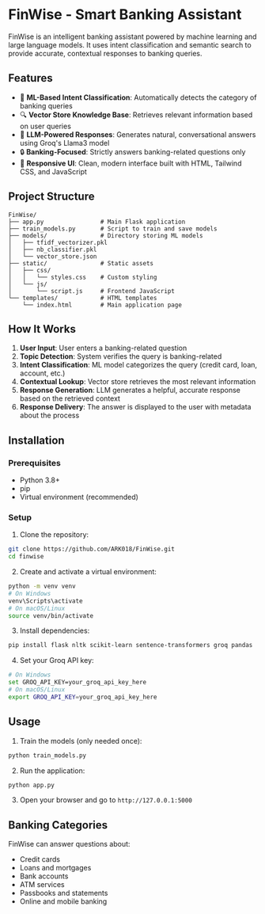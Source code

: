 # FinWise - Smart Banking Assistant

FinWise is an intelligent banking assistant powered by machine learning and large language models. It uses intent classification and semantic search to provide accurate, contextual responses to banking queries.

## Features

- 🧠 **ML-Based Intent Classification**: Automatically detects the category of banking queries
- 🔍 **Vector Store Knowledge Base**: Retrieves relevant information based on user queries
- 💬 **LLM-Powered Responses**: Generates natural, conversational answers using Groq's Llama3 model
- 🔒 **Banking-Focused**: Strictly answers banking-related questions only
- 📱 **Responsive UI**: Clean, modern interface built with HTML, Tailwind CSS, and JavaScript

## Project Structure

```
FinWise/
├── app.py                # Main Flask application
├── train_models.py       # Script to train and save models
├── models/               # Directory storing ML models
│   ├── tfidf_vectorizer.pkl
│   ├── nb_classifier.pkl
│   └── vector_store.json
├── static/               # Static assets
│   ├── css/
│   │   └── styles.css    # Custom styling
│   └── js/
│       └── script.js     # Frontend JavaScript
└── templates/            # HTML templates
    └── index.html        # Main application page
```

## How It Works

1. **User Input**: User enters a banking-related question
2. **Topic Detection**: System verifies the query is banking-related
3. **Intent Classification**: ML model categorizes the query (credit card, loan, account, etc.)
4. **Contextual Lookup**: Vector store retrieves the most relevant information
5. **Response Generation**: LLM generates a helpful, accurate response based on the retrieved context
6. **Response Delivery**: The answer is displayed to the user with metadata about the process

## Installation

### Prerequisites

- Python 3.8+
- pip
- Virtual environment (recommended)

### Setup

1. Clone the repository:

```bash
git clone https://github.com/ARK018/FinWise.git
cd finwise
```

2. Create and activate a virtual environment:

```bash
python -m venv venv
# On Windows
venv\Scripts\activate
# On macOS/Linux
source venv/bin/activate
```

3. Install dependencies:

```bash
pip install flask nltk scikit-learn sentence-transformers groq pandas
```

4. Set your Groq API key:

```bash
# On Windows
set GROQ_API_KEY=your_groq_api_key_here
# On macOS/Linux
export GROQ_API_KEY=your_groq_api_key_here
```

## Usage

1. Train the models (only needed once):

```bash
python train_models.py
```

2. Run the application:

```bash
python app.py
```

3. Open your browser and go to `http://127.0.0.1:5000`

## Banking Categories

FinWise can answer questions about:

- Credit cards
- Loans and mortgages
- Bank accounts
- ATM services
- Passbooks and statements
- Online and mobile banking
